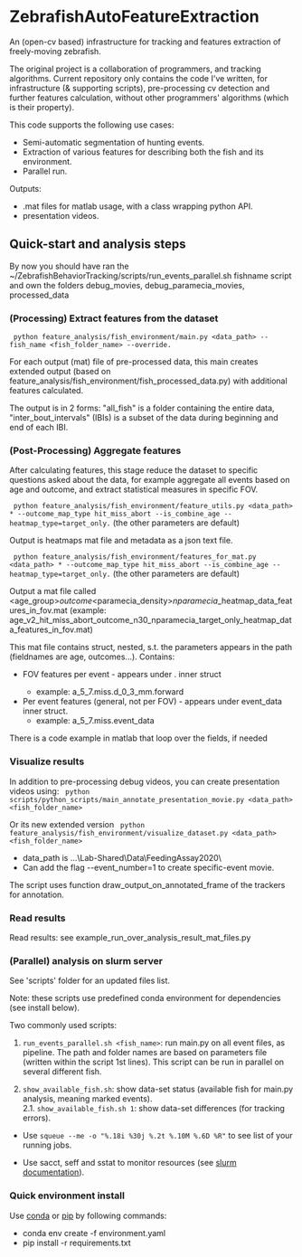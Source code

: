 # ZebrafishAutoFeatureExtraction
An (open-cv based) infrastructure for tracking and features extraction of freely-moving zebrafish.

The original project is a collaboration of programmers, and tracking algorithms. Current repository only contains 
the code I've written, for infrastructure (& supporting scripts), pre-processing cv detection and further features calculation, 
without other programmers' algorithms (which is their property).

This code supports the following use cases:
- Semi-automatic segmentation of hunting events.
- Extraction of various features for describing both the fish and its environment.
- Parallel run.

Outputs:
- .mat files for matlab usage, with a class wrapping python API.
- presentation videos.  
  

## Quick-start and analysis steps
By now you should have ran the ~/ZebrafishBehaviorTracking/scripts/run_events_parallel.sh fishname script and own the folders debug_movies, debug_paramecia_movies, processed_data


### (Processing) Extract features from the dataset
``` python feature_analysis/fish_environment/main.py <data_path> --fish_name <fish_folder_name> --override.```

For each output (mat) file of pre-processed data, this main creates extended output (based on feature_analysis/fish_environment/fish_processed_data.py)
with additional features calculated. 

The output is in 2 forms: "all_fish" is a folder containing the entire data, "inter_bout_intervals" (IBIs) 
is a subset of the data during beginning and end of each IBI. 

### (Post-Processing) Aggregate features
After calculating features, this stage reduce the dataset to specific questions asked about the data, for example 
aggregate all events based on age and outcome, and extract statistical measures in specific FOV.

``` python feature_analysis/fish_environment/feature_utils.py <data_path> * --outcome_map_type hit_miss_abort --is_combine_age --heatmap_type=target_only.```
(the other parameters are default) 

Output is heatmaps mat file and metadata as a json text file.


``` python feature_analysis/fish_environment/features_for_mat.py <data_path> * --outcome_map_type hit_miss_abort --is_combine_age --heatmap_type=target_only.```
(the other parameters are default) 


Output a mat file called <age_group><outcome>_outcome_<paramecia_density>_nparamecia_<type>_heatmap_data_features_in_fov.mat 
(example: age_v2_hit_miss_abort_outcome_n30_nparamecia_target_only_heatmap_data_features_in_fov.mat)

This mat file contains struct, nested, s.t. the parameters appears in the path (fieldnames are age, outcomes...).
Contains:
- FOV features per event - appears under <distance>.<angle> inner struct
    - example: a_5_7.miss.d_0_3_mm.forward
- Per event features (general, not per FOV) - appears under event_data inner struct.
    - example: a_5_7.miss.event_data

There is a code example in matlab that loop over the fields, if needed
  
### Visualize results
In addition to pre-processing debug videos, you can create presentation videos using:
``` python scripts/python_scripts/main_annotate_presentation_movie.py <data_path> <fish_folder_name>```

Or its new extended version
``` python feature_analysis/fish_environment/visualize_dataset.py <data_path> <fish_folder_name>```

* data_path is ...\Lab-Shared\Data\FeedingAssay2020\
* Can add the flag --event_number=1 to create specific-event movie.


The script uses function draw_output_on_annotated_frame of the trackers for annotation.


### Read results
Read results: see example_run_over_analysis_result_mat_files.py

### (Parallel) analysis on slurm server
See 'scripts' folder for an updated files list. 

Note: these scripts use predefined conda environment for dependencies (see install below).

Two commonly used scripts:
1. ```run_events_parallel.sh <fish_name>```: run main.py on all event files, as pipeline. 
The path and folder names are based on parameters file (written within the script 1st lines).
This script can be run in parallel on several different fish.

2. ```show_available_fish.sh```: show data-set status (available fish for main.py analysis, meaning marked events).   
2.1. ```show_available_fish.sh 1```: show data-set differences (for tracking errors).   


* Use ```squeue --me -o "%.18i %30j %.2t %.10M %.6D %R"``` to see list of your running jobs. 

* Use sacct, seff and sstat to monitor resources (see [slurm documentation](https://slurm.schedmd.com/sacct.html)).

### Quick environment install
Use [conda](https://www.anaconda.com/distribution/) or [pip](https://pypi.org/project/pip/) by following commands:
- conda env create -f environment.yaml
- pip install -r requirements.txt
